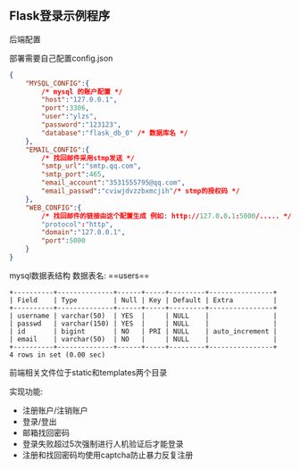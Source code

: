 ## Flask登录示例程序



后端配置

部署需要自己配置config.json

```json
{
    "MYSQL_CONFIG":{
        /* mysql 的账户配置 */
        "host":"127.0.0.1",
        "port":3306,
        "user":"ylzs",
        "password":"123123",
        "database":"flask_db_0" /* 数据库名 */
    },
    "EMAIL_CONFIG":{
        /* 找回邮件采用stmp发送 */
        "smtp_url":"smtp.qq.com",
        "smtp_port":465,
        "email_account":"3531555795@qq.com",
        "email_passwd":"cviwjdvzzbxmcjih"/* stmp的授权码 */
    },
    "WEB_CONFIG":{
        /* 找回邮件的链接由这个配置生成 例如: http://127.0.0.1:5000/..... */
        "protocol":"http",
        "domain":"127.0.0.1",
        "port":5000
    }
}
```



mysql数据表结构 数据表名: ==users==

```shell
+----------+--------------+------+-----+---------+----------------+
| Field    | Type         | Null | Key | Default | Extra          |
+----------+--------------+------+-----+---------+----------------+
| username | varchar(50)  | YES  |     | NULL    |                |
| passwd   | varchar(150) | YES  |     | NULL    |                |
| id       | bigint       | NO   | PRI | NULL    | auto_increment |
| email    | varchar(50)  | NO   |     | NULL    |                |
+----------+--------------+------+-----+---------+----------------+
4 rows in set (0.00 sec)
```



前端相关文件位于static和templates两个目录



实现功能:

- 注册账户/注销账户
- 登录/登出
- 邮箱找回密码
- 登录失败超过5次强制进行人机验证后才能登录
- 注册和找回密码均使用captcha防止暴力反复注册

